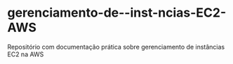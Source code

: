 # gerenciamento-de--inst-ncias-EC2-AWS
Repositório com documentação prática sobre gerenciamento de instâncias EC2 na AWS
